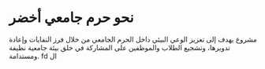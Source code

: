 # نحو حرم جامعي أخضر

مشروع يهدف إلى تعزيز الوعي البيئي داخل الحرم الجامعي من خلال فرز النفايات وإعادة تدويرها، وتشجيع الطلاب والموظفين على المشاركة في خلق بيئة جامعية نظيفة ومستدامة.
fd ال